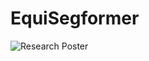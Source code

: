 # EquiSegformer

![Research Poster](https://github.com/system-reboot/EquiSegformer/assets/98401163/6aeb0153-31f9-4a7e-8a97-9df2e528ff1f)


